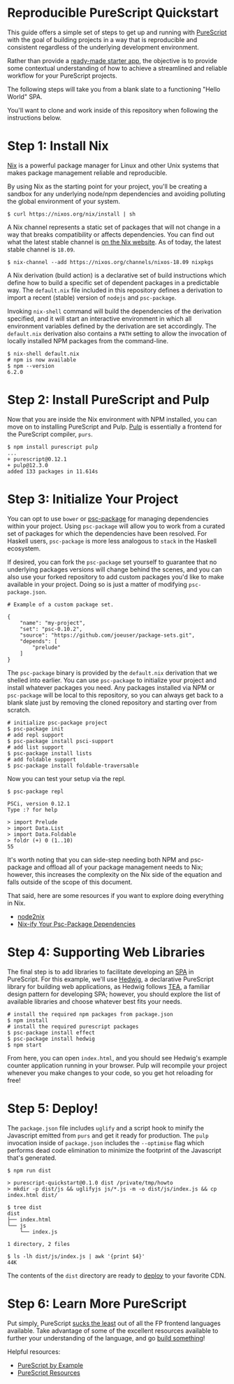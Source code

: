 # Reproducible PureScript Quickstart

This guide offers a simple set of steps to get up and running with
[PureScript](http://www.purescript.org/) with the goal of building
projects in a way that is reproducible and
consistent regardless of the underlying development environment.

Rather than provide a [ready-made starter app](https://github.com/lumihq/purescript-react-basic),
the objective is to provide some contextual understanding of how to
achieve a streamlined and reliable workflow for your PureScript projects.

The following steps will take you from a blank slate to a functioning
"Hello World" SPA.

You'll want to clone and work inside of this repository when following the
instructions below.

# Step 1: Install Nix

[Nix](https://nixos.org/nix/) is a powerful package manager for Linux
and other Unix systems that makes package management reliable and reproducible.

By using Nix as the starting point for your project, you'll be creating
a sandbox for any underlying node/npm dependencies and avoiding polluting
the global environment of your system.

    $ curl https://nixos.org/nix/install | sh

A Nix channel represents a static set of packages that will not change
in a way that breaks compatibility or affects dependencies. You can find
out what the latest stable channel is
[on the Nix website](https://nixos.wiki/wiki/Nix_Channels). As of today,
the latest stable channel is `18.09`.

    $ nix-channel --add https://nixos.org/channels/nixos-18.09 nixpkgs

A Nix derivation (build action) is a declarative set of build instructions
which define how to build a specific set of dependent packages in a
predictable way. The `default.nix` file included in this repository
defines a derivation to import a recent (stable) version of `nodejs`
and `psc-package`.

Invoking `nix-shell` command will build the dependencies of the derivation
specified, and it will start an interactive environment in which all
environment variables defined by the derivation are set accordingly.
The `default.nix` derivation also contains a `PATH` setting to allow
the invocation of locally installed NPM packages from the command-line.

    $ nix-shell default.nix
    # npm is now available
    $ npm --version
    6.2.0

# Step 2: Install PureScript and Pulp

Now that you are inside the Nix environment with NPM installed, you
can move on to installing PureScript and Pulp.
[Pulp](https://github.com/purescript-contrib/pulp) is essentially
a frontend for the PureScript compiler, `purs`.

    $ npm install purescript pulp
    ...
    + purescript@0.12.1
    + pulp@12.3.0
    added 133 packages in 11.614s


# Step 3: Initialize Your Project

You can opt to use `bower` or
[psc-package](https://psc-package.readthedocs.io/en/latest/index.html)
for managing dependencies
within your project. Using `psc-package` will allow you to work from
a curated set of packages for which the dependencies have been resolved.
For Haskell users, `psc-package` is more less analogous to `stack` in
the Haskell ecosystem.

If desired, you can fork the `psc-package` set yourself to guarantee
that no underlying packages versions will change behind the scenes, and
you can also use your forked repository to add custom packages you'd like
to make available in your project. Doing so is just a matter of modifying
`psc-package.json`.

    # Example of a custom package set.

    {
        "name": "my-project",
        "set": "psc-0.10.2",
        "source": "https://github.com/joeuser/package-sets.git",
        "depends": [
            "prelude"
        ]
    }

The `psc-package` binary is provided by the `default.nix` derivation that
we shelled into earlier. You can use `psc-package` to initialize your
project and install whatever packages you need. Any packages installed
via NPM or `psc-package` will be local to this repository, so you can
always get back to a blank slate just by removing the cloned repository
and starting over from scratch.

    # initialize psc-package project
    $ psc-package init
    # add repl support
    $ psc-package install psci-support
    # add list support
    $ psc-package install lists
    # add foldable support
    $ psc-package install foldable-traversable

Now you can test your setup via the repl.

    $ psc-package repl

    PSCi, version 0.12.1
    Type :? for help

    > import Prelude
    > import Data.List
    > import Data.Foldable
    > foldr (+) 0 (1..10)
    55

It's worth noting that you can side-step needing both NPM
and psc-package and offload all of your package management
needs to Nix; however, this increases the complexity on the
Nix side of the equation and falls outside of the scope of
this document.

That said, here are some resources if you want to explore
doing everything in Nix.

* [node2nix](https://github.com/svanderburg/node2nix)
* [Nix-ify Your Psc-Package Dependencies](https://qiita.com/kimagure/items/85a64437f9af78398638)

# Step 4: Supporting Web Libraries

The final step is to add libraries to facilitate developing
an [SPA](https://en.wikipedia.org/wiki/Single-page_application)
in PureScript. For this example, we'll use
[Hedwig](https://github.com/utkarshkukreti/purescript-hedwig),
a declarative PureScript library for building web applications,
as Hedwig follows [TEA](https://guide.elm-lang.org/architecture/),
a familiar design pattern for developing SPA; however, you should
explore the list of available libraries and choose whatever best
fits your needs.

    # install the required npm packages from package.json
    $ npm install
    # install the required purescript packages
    $ psc-package install effect
    $ psc-package install hedwig
    $ npm start

From here, you can open `index.html`, and you should see Hedwig's
example counter application running in your browser. Pulp will recompile
your project whenever you make changes to your code, so you get hot
reloading for free!

# Step 5: Deploy!

The `package.json` file includes `uglify` and a script hook to minify
the Javascript emitted from `purs` and get it ready for production.
The `pulp` invocation inside of `package.json` includes the `--optimise`
flag which performs dead code elimination to minimize the footprint of
the Javascript that's generated.

    $ npm run dist

    > purescript-quickstart@0.1.0 dist /private/tmp/howto
    > mkdir -p dist/js && uglifyjs js/*.js -m -o dist/js/index.js && cp index.html dist/

    $ tree dist
    dist
    ├── index.html
    └── js
        └── index.js

    1 directory, 2 files

    $ ls -lh dist/js/index.js | awk '{print $4}'
    44K

The contents of the `dist` directory are ready to
[deploy](https://github.com/stojanovic/scottyjs) to your favorite CDN.

# Step 6: Learn More PureScript

Put simply, PureScript
[sucks the least](https://www.reddit.com/r/purescript/comments/6g6brx/why_purescript/dinwty2/)
out of all the FP frontend languages available. Take advantage of
some of the excellent resources available to further your understanding
of the language, and go
[build something](http://holdenlee.github.io/blog/posts/programming/purescript/snake-in-purescript.html)!

Helpful resources:

* [PureScript by Example](https://leanpub.com/purescript/read)
* [PureScript Resources](https://purescript-resources.readthedocs.io/en/latest/index.html)
